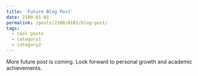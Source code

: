 ```yaml
---
title: 'Future Blog Post'
date: 2100-01-01
permalink: /posts/2100/0101/blog-post/
tags:
  - cool posts
  - category1
  - category2
---
```


More future post is coming. Look forward to personal growth and academic achievements. 
